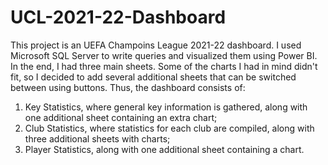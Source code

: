 # UCL-2021-22-Dashboard

This project is an UEFA Champoins League 2021-22 dashboard. I used Microsoft SQL Server to write queries and visualized them using Power BI. In the end, I had three main sheets. Some of the charts I had in mind didn't fit, so I decided to add several additional sheets that can be switched between using buttons. Thus, the dashboard consists of:

1. Key Statistics, where general key information is gathered, along with one additional sheet containing an extra chart;
2. Club Statistics, where statistics for each club are compiled, along with three additional sheets with charts;
3. Player Statistics, along with one additional sheet containing a chart.
